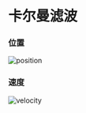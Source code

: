 # 卡尔曼滤波
### 位置
![position](https://github.com/user-attachments/assets/e103405b-e5a2-4176-bab4-1dbab3362db6)
### 速度
![velocity](https://github.com/user-attachments/assets/d1f57311-7ef2-4f3a-9977-237d026d9a52)
